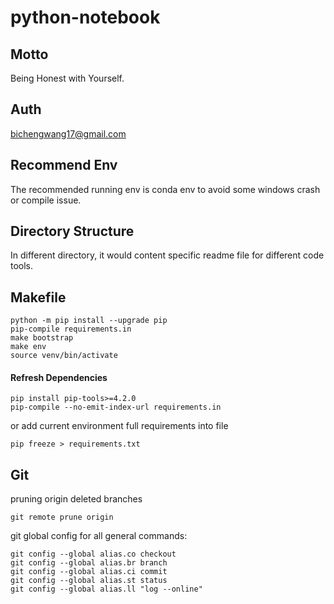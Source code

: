 # python-notebook
## Motto
Being Honest with Yourself.
## Auth
bichengwang17@gmail.com
## Recommend Env
The recommended running env is conda env to avoid some windows crash or compile issue.
## Directory Structure
In different directory, it would content specific readme file for different code tools.
## Makefile
```
python -m pip install --upgrade pip
pip-compile requirements.in
make bootstrap
make env
source venv/bin/activate
```
#### Refresh Dependencies
```
pip install pip-tools>=4.2.0
pip-compile --no-emit-index-url requirements.in
```
or add current environment full requirements into file
```
pip freeze > requirements.txt
```
## Git
pruning origin deleted branches
```
git remote prune origin
```

git global config for all general commands:
```
git config --global alias.co checkout
git config --global alias.br branch
git config --global alias.ci commit
git config --global alias.st status
git config --global alias.ll "log --online"
```

